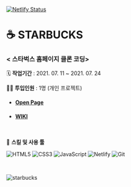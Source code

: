 [![Netlify Status](https://api.netlify.com/api/v1/badges/d152624c-1232-41d1-9b61-92a5ad15127f/deploy-status)](https://app.netlify.com/sites/compassionate-euler-fb0a58/deploys)

# ☕️ STARBUCKS
### < 스타벅스 홈페이지 클론 코딩>

🗓️ **작업기간** : 2021. 07. 11 ~ 2021. 07. 24

👨‍💻 **투입인원** : 1명 (개인 프로젝트)

- #### [Open Page](https://compassionate-euler-fb0a58.netlify.app/)  
- #### [WIKI](https://github.com/plutoin/starbucks/wiki)

<br>

🌱 **스킬 및 사용 툴**

![HTML5](https://img.shields.io/badge/HTML5-%23E34F26.svg?style=flat-square&logo=html5&logoColor=white&max-width=100%)
![CSS3](https://img.shields.io/badge/CSS3-%231572B6.svg?style=flat-square&logo=css3&logoColor=white)
![JavaScript](https://img.shields.io/badge/JavaScript-%23323330.svg?style=flat-square&logo=javascript&logoColor=%23F7DF1E)
![Netlify](https://img.shields.io/badge/Netlify-%23000000.svg?style=flat-square&logo=netlify&logoColor=#00C7B7)
![Git](https://img.shields.io/badge/Git-%23F05033.svg?style=flat-square&logo=git&logoColor=white)

<br>

![starbucks](https://user-images.githubusercontent.com/66389585/126978167-fbde971b-51a0-4b1e-9f78-3a760149f445.gif)
